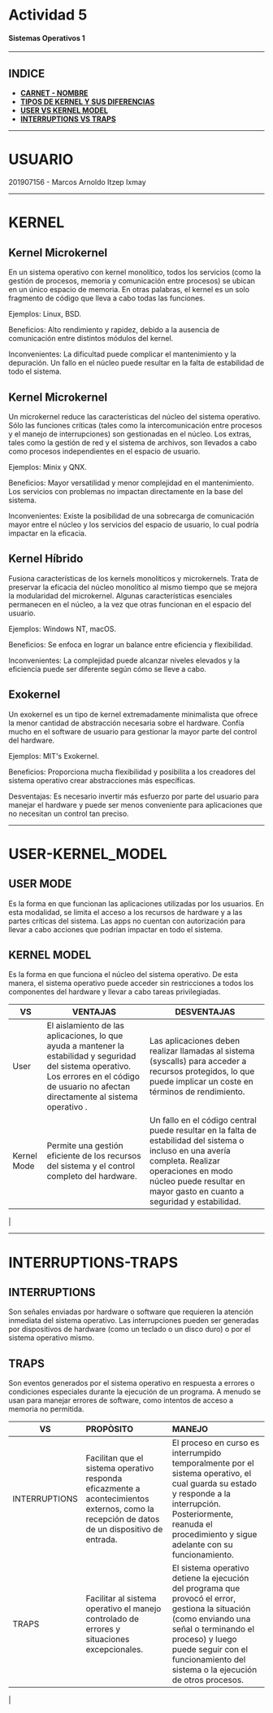 # **Actividad 5**
#### **Sistemas Operativos 1**
___

## **INDICE**
  - [**CARNET - NOMBRE**](#usuario)
  - [**TIPOS DE KERNEL Y SUS DIFERENCIAS**](#kernel)
  - [**USER VS KERNEL MODEL**](#user-kernel_model)
  - [**INTERRUPTIONS VS TRAPS**](#interruptions-traps)

  
___
# **USUARIO**

201907156 - Marcos Arnoldo Itzep Ixmay

___
# **KERNEL**

## Kernel Microkernel

En un sistema operativo con kernel monolítico, todos los servicios (como la gestión de procesos, memoria y comunicación entre procesos) se ubican en un único espacio de memoria. En otras palabras, el kernel es un solo fragmento de código que lleva a cabo todas las funciones.

Ejemplos: Linux, BSD.

Beneficios: Alto rendimiento y rapidez, debido a la ausencia de comunicación entre distintos módulos del kernel.

Inconvenientes: La dificultad puede complicar el mantenimiento y la depuración. Un fallo en el núcleo puede resultar en la falta de estabilidad de todo el sistema. 


## Kernel Microkernel

Un microkernel reduce las características del núcleo del sistema operativo. Sólo las funciones críticas (tales como la intercomunicación entre procesos y el manejo de interrupciones) son gestionadas en el núcleo. Los extras, tales como la gestión de red y el sistema de archivos, son llevados a cabo como procesos independientes en el espacio de usuario.

Ejemplos: Minix y QNX.

Beneficios: Mayor versatilidad y menor complejidad en el mantenimiento. Los servicios con problemas no impactan directamente en la base del sistema.

Inconvenientes: Existe la posibilidad de una sobrecarga de comunicación mayor entre el núcleo y los servicios del espacio de usuario, lo cual podría impactar en la eficacia.

## Kernel Híbrido

Fusiona características de los kernels monolíticos y microkernels. Trata de preservar la eficacia del núcleo monolítico al mismo tiempo que se mejora la modularidad del microkernel. Algunas características esenciales permanecen en el núcleo, a la vez que otras funcionan en el espacio del usuario.

Ejemplos: Windows NT, macOS.

Beneficios: Se enfoca en lograr un balance entre eficiencia y flexibilidad.

Inconvenientes: La complejidad puede alcanzar niveles elevados y la eficiencia puede ser diferente según cómo se lleve a cabo. 

## Exokernel

Un exokernel es un tipo de kernel extremadamente minimalista que ofrece la menor cantidad de abstracción necesaria sobre el hardware. Confía mucho en el software de usuario para gestionar la mayor parte del control del hardware.

Ejemplos: MIT's Exokernel.

Beneficios: Proporciona mucha flexibilidad y posibilita a los creadores del sistema operativo crear abstracciones más específicas.

Desventajas: Es necesario invertir más esfuerzo por parte del usuario para manejar el hardware y puede ser menos conveniente para aplicaciones que no necesitan un control tan preciso. 
___
# **USER-KERNEL_MODEL**

## USER MODE
Es la forma en que funcionan las aplicaciones utilizadas por los usuarios. En esta modalidad, se limita el acceso a los recursos de hardware y a las partes críticas del sistema. Las apps no cuentan con autorización para llevar a cabo acciones que podrían impactar en todo el sistema. 

## KERNEL MODEL
Es la forma en que funciona el núcleo del sistema operativo. De esta manera, el sistema operativo puede acceder sin restricciones a todos los componentes del hardware y llevar a cabo tareas privilegiadas. 


|VS | VENTAJAS  | DESVENTAJAS|
| -------------| ------------- |-------------|
|User| El aislamiento de las aplicaciones, lo que ayuda a mantener la estabilidad y seguridad del sistema operativo. Los errores en el código de usuario no afectan directamente al sistema operativo .  |  Las aplicaciones deben realizar llamadas al sistema (syscalls) para acceder a recursos protegidos, lo que puede implicar un coste en términos de rendimiento.    |
|Kernel Mode|Permite una gestión eficiente de los recursos del sistema y el control completo del hardware.| Un fallo en el código central puede resultar en la falta de estabilidad del sistema o incluso en una avería completa. Realizar operaciones en modo núcleo puede resultar en mayor gasto en cuanto a seguridad y estabilidad.
  |

___
# **INTERRUPTIONS-TRAPS**
## INTERRUPTIONS
Son señales enviadas por hardware o software que requieren la atención inmediata del sistema operativo. Las interrupciones pueden ser generadas por dispositivos de hardware (como un teclado o un disco duro) o por el sistema operativo mismo.

## TRAPS
Son eventos generados por el sistema operativo en respuesta a errores o condiciones especiales durante la ejecución de un programa. A menudo se usan para manejar errores de software, como intentos de acceso a memoria no permitida.

|VS | PROPÒSITO  | MANEJO|
| -------------| :------------- |:-------------|
|INTERRUPTIONS |Facilitan que el sistema operativo responda eficazmente a acontecimientos externos, como la recepción de datos de un dispositivo de entrada.   | El proceso en curso es interrumpido temporalmente por el sistema operativo, el cual guarda su estado y responde a la interrupción. Posteriormente, reanuda el procedimiento y sigue adelante con su funcionamiento. |
|TRAPS| Facilitar al sistema operativo el manejo controlado de errores y situaciones excepcionales.  | El sistema operativo detiene la ejecución del programa que provocó el error, gestiona la situación (como enviando una señal o terminando el proceso) y luego puede seguir con el funcionamiento del sistema o la ejecución de otros procesos.
|